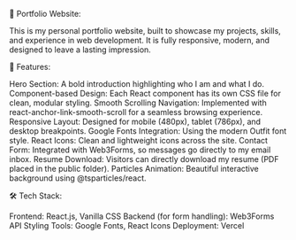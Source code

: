 💼 Portfolio Website:

This is my personal portfolio website, built to showcase my projects, skills, and experience in web development. It is fully responsive, modern, and designed to leave a lasting impression.


🚀 Features:

Hero Section: A bold introduction highlighting who I am and what I do.
Component-based Design: Each React component has its own CSS file for clean, modular styling.
Smooth Scrolling Navigation: Implemented with react-anchor-link-smooth-scroll for a seamless browsing experience.
Responsive Layout: Designed for mobile (480px), tablet (786px), and desktop breakpoints.
Google Fonts Integration: Using the modern Outfit font style.
React Icons: Clean and lightweight icons across the site.
Contact Form: Integrated with Web3Forms, so messages go directly to my email inbox.
Resume Download: Visitors can directly download my resume (PDF placed in the public folder).
Particles Animation: Beautiful interactive background using @tsparticles/react.


🛠️ Tech Stack:

Frontend: React.js, Vanilla CSS
Backend (for form handling): Web3Forms API
Styling Tools: Google Fonts, React Icons
Deployment:  Vercel 